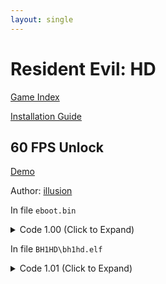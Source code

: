 ```yaml
---
layout: single
---
```


# Resident Evil: HD

[Game Index](/patch/#ps4)

[Installation Guide](/install-instructions/)

## 60 FPS Unlock

[Demo](https://youtu.be/MSVD1Gmm4P8)

Author: [illusion](https://twitter.com/illusion0002)

In file `eboot.bin`

<details>
<summary>Code 1.00 (Click to Expand)</summary>

{% highlight yml %}
- game: "Resident Evil: HD"
  app_ver: "01.00"
  patch_ver: "1.0"
  name: "60 FPS Unlock"
  author: "illusion"
  note:
  arch: generic_orbis
  enabled: False
  patch_list:
        - [ bytes, 0xB894B, "00 00 70 42 00 00 70 42" ]
# this is a note for other patch devs
# first bit is game tick
# second bit is target fps
# cc implemented game speed/frametime calc based on tickrate (absolute hacks :p) for win32 ver
# code path still exist which is why this is possible
{% endhighlight %}

</details>

In file `BH1HD\bh1hd.elf`

<details>
<summary>Code 1.01 (Click to Expand)</summary>

{% highlight yml %}
- game: "Resident Evil: HD"
  app_ver: "01.01"
  patch_ver: "1.0"
  name: "60 FPS Unlock"
  author: "illusion"
  note: "As part of Resident Evil Origins Collection."
  arch: generic_orbis
  enabled: False
  patch_list:
        - [ bytes, 0xB9B1B, "00 00 70 42 00 00 70 42" ]
# disc ver has notes
{% endhighlight %}

</details>
